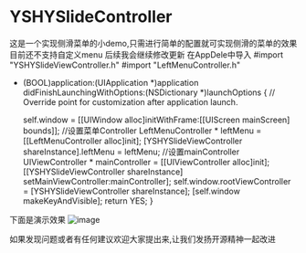 # YSHYSlideController
这是一个实现侧滑菜单的小demo,只需进行简单的配置就可实现侧滑的菜单的效果 目前还不支持自定义menu 后续我会继续修改更新
在AppDele中导入
#import "YSHYSlideViewController.h"
#import "LeftMenuController.h"

- (BOOL)application:(UIApplication *)application didFinishLaunchingWithOptions:(NSDictionary *)launchOptions {
    // Override point for customization after application launch.
    
    self.window = [[UIWindow alloc]initWithFrame:[[UIScreen mainScreen] bounds]];
    //设置菜单Controller
    LeftMenuController * leftMenu = [[LeftMenuController alloc]init];
    [YSHYSlideViewController shareInstance].leftMenu = leftMenu;
    //设置mainController
    UIViewController * mainController = [[UIViewController alloc]init];
    [[YSHYSlideViewController shareInstance] setMainViewController:mainController];
    self.window.rootViewController = [YSHYSlideViewController shareInstance];
    [self.window makeKeyAndVisible];
    return YES;
}

下面是演示效果
![image](https://github.com/DecembeGrirl/YSHYSlideController/blob/master/YSHYSlideViewController/YSHYSlideView.gif)


如果发现问题或者有任何建议欢迎大家提出来,让我们发扬开源精神一起改进
